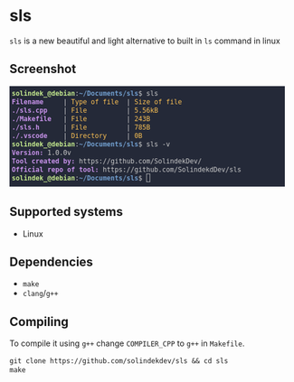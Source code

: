 # sls

`sls` is a new beautiful and light alternative to built in `ls` command in linux

## Screenshot

![Preview](https://raw.githubusercontent.com/SolindekDev/sls/main/screenshot.png)

## Supported systems

- Linux

## Dependencies

- `make`
- `clang`/`g++`

## Compiling

To compile it using `g++` change `COMPILER_CPP` to `g++` in `Makefile`.

```shell
git clone https://github.com/solindekdev/sls && cd sls
make
```
